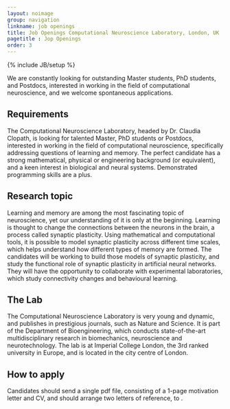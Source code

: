 ```yaml
---
layout: noimage
group: navigation
linkname: job openings
title: Job Openings Computational Neuroscience Laboratory, London, UK
pagetitle : Jop Openings
order: 3 
---
```

{% include JB/setup %}

We are constantly looking for outstanding Master students, PhD students, and Postdocs, interested in working in the field of computational neuroscience, and we welcome
spontaneous applications. 


## Requirements
The Computational Neuroscience Laboratory, headed by Dr. Claudia Clopath, is looking for talented Master, PhD students or Postdocs, interested in working in the field of computational 
neuroscience, specifically addressing questions of learning and memory. <!--The PhD position is fully funded, and will start in the autumn 2013 (date is flexible). -->
The 
perfect candidate has a strong mathematical, physical or engineering background (or equivalent), and a keen interest in biological and neural systems. Demonstrated 
programming skills are a plus. 


## Research topic

Learning and memory are among the most fascinating topic of neuroscience, yet our understanding of it is only at the beginning. 
Learning is thought to change the connections between the neurons in the brain, a process called synaptic plasticity. Using mathematical and computational tools, 
it is possible to model synaptic plasticity across different time scales, which helps understand how different types of memory are formed. The candidates will be 
working to build those models of synaptic plasticity, and study the functional role of synaptic plasticity in artificial neural networks. They will have the opportunity 
to collaborate with experimental laboratories, which study connectivity changes and behavioural learning.
	
	 
## The Lab
The Computational Neuroscience Laboratory is very young and dynamic, and publishes in prestigious journals, 
such as Nature and Science. It is part of the Department of Bioengineering, which conducts state-of-the-art multidisciplinary research in 
biomechanics, neuroscience and neurotechnology. The lab is at Imperial College London, the 3rd ranked university in Europe, and is located in the city centre of London. 
 

   	 
## How to apply
Candidates should send a single pdf file, consisting of a 1-page motivation letter and CV, and should arrange two letters of reference, 
to <SCRIPT TYPE="text/javascript">
                   <!--
                   // protected email script by Joe Maller
                   emailE='gmail.com'
                   emailE=('clopathlab.imperial' + '@' + emailE)
                   document.write('<A href="mailto:' + emailE + '">' + emailE + '</a>')
                   //-->
                 </script>. 